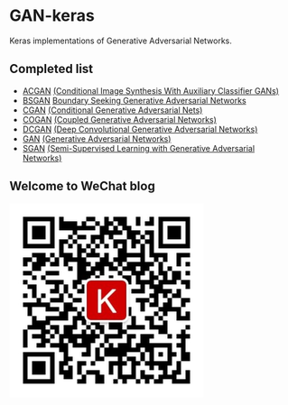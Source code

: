# GAN-keras
Keras implementations of Generative Adversarial Networks.


## Completed list
- [ACGAN](/GAN/ACGAN.py) [(Conditional Image Synthesis With Auxiliary Classifier GANs)](https://arxiv.org/abs/1610.09585)
- [BSGAN](/GAN/BSGAN.py) [Boundary Seeking Generative Adversarial Networks](https://arxiv.org/abs/1702.08431v1)
- [CGAN](/GAN/CGAN.py) [(Conditional Generative Adversarial Nets)](https://arxiv.org/abs/1411.1784)
- [COGAN](/GAN/COGAN.py) [(Coupled Generative Adversarial Networks)](https://arxiv.org/abs/1606.07536)
- [DCGAN](/GAN/DCGAN.py) [(Deep Convolutional Generative Adversarial Networks)](http://arxiv.org/abs/1511.06434)
- [GAN](/GAN/GAN.py) [(Generative Adversarial Networks)](https://arxiv.org/abs/1406.2661)
- [SGAN](/GAN/SGAN.py) [(Semi-Supervised Learning with Generative Adversarial Networks)](https://arxiv.org/abs/1606.01583)


## Welcome to WeChat blog
![](qrcode_for_gh_213bdb5b4f27_344.jpg)
